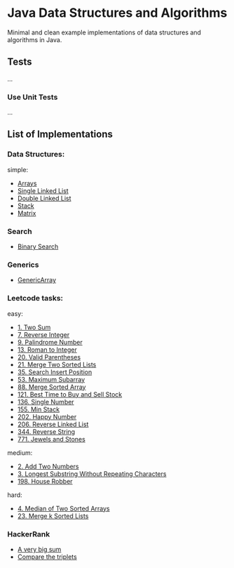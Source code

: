 Java Data Structures and Algorithms
=========================================

Minimal and clean example implementations of data structures and algorithms in Java.

## Tests
...
### Use Unit Tests
...

## List of Implementations

### Data Structures:

simple:
- [Arrays](src/main/java/dev/eugenem/dataStructures/Arrays)
- [Single Linked List](src/main/java/dev/eugenem/dataStructures/SingleLinkedList)
- [Double Linked List](src/main/java/dev/eugenem/dataStructures/DoubleLinkedList)
- [Stack](src/main/java/dev/eugenem/dataStructures/Stack)
- [Matrix](src/main/java/dev/eugenem/dataStructures/Matrix)

### Search
- [Binary Search](src/main/java/dev/eugenem/Search/BinarySearch)

### Generics
- [GenericArray](src/eugenem/generics/GenericArray.java)

### Leetcode tasks:

easy:
- [1. Two Sum](src/main/java/dev/eugenem/leetcode/TwoSum)
- [7. Reverse Integer](src/main/java/dev/eugenem/leetcode/ReverseInteger)
- [9. Palindrome Number](src/main/java/dev/eugenem/leetcode/PalindromeNumbe)
- [13. Roman to Integer](src/main/java/dev/eugenem/leetcode/RomanToInteger)
- [20. Valid Parentheses](src/main/java/dev/eugenem/leetcode/ValidParentheses)
- [21. Merge Two Sorted Lists](src/main/java/dev/eugenem/leetcode/MergeTwoSortedLists)
- [35. Search Insert Position](src/main/java/dev/eugenem/leetcode/SearchInsertPosition)
- [53. Maximum Subarray](src/main/java/dev/eugenem/leetcode/MaxSubarray)
- [88. Merge Sorted Array](src/main/java/dev/eugenem/leetcode/MergeSortedArray)
- [121. Best Time to Buy and Sell Stock](src/main/java/dev/eugenem/leetcode/BestTimeToBuyAndSellStock)
- [136. Single Number](src/main/java/dev/eugenem/leetcode/SingleNumber)
- [155. Min Stack](src/main/java/dev/eugenem/leetcode/MinStack)
- [202. Happy Number](src/main/java/dev/eugenem/leetcode/HappyNumber)
- [206. Reverse Linked List](src/main/java/dev/eugenem/leetcode/ReverseLinkedList)
- [344. Reverse String](src/main/java/dev/eugenem/leetcode/ReverseString)
- [771. Jewels and Stones](src/main/java/dev/eugenem/leetcode/JewelsAndStones)

medium:
- [2. Add Two Numbers](src/main/java/dev/eugenem/leetcode/AddTwoNumbers)
- [3. Longest Substring Without Repeating Characters](src/main/java/dev/eugenem/leetcode/LongestSubstringWithoutRepeatingCharacters)
- [198. House Robber](src/main/java/dev/eugenem/leetcode/HouseRobber)

hard:
- [4. Median of Two Sorted Arrays](src/main/java/dev/eugenem/leetcode/MedianOfTwoSortedArrays)
- [23. Merge k Sorted Lists](src/main/java/dev/eugenem/leetcode/MergeKSortedLists)

### HackerRank

- [A very big sum](src/main/java/dev/eugenem/hackerrank/AVeryBigSum.java)
- [Compare the triplets](src/main/java/dev/eugenem/hackerrank/CompareTheTriplets.java)
